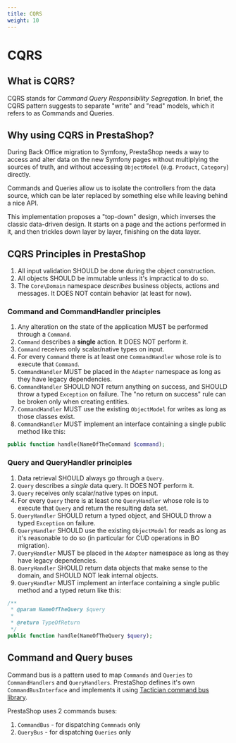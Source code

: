 ```yaml
---
title: CQRS
weight: 10
---
```


# CQRS

## What is CQRS?

CQRS stands for _Command Query Responsibility Segregation_. In brief, the CQRS pattern suggests to separate "write" and "read" models, which it refers to as Commands and Queries.

## Why using CQRS in PrestaShop?

During Back Office migration to Symfony, PrestaShop needs a way to access and alter data on the new Symfony pages without multiplying the sources of truth, and without accessing `ObjectModel` (e.g. `Product`, `Category`) directly.

Commands and Queries allow us to isolate the controllers from the data source, which can be later replaced by something else while leaving behind a nice API.

This implementation proposes a "top-down" design, which inverses the classic data-driven design. It starts on a page and the actions performed in it, and then trickles down layer by layer, finishing on the data layer.

## CQRS Principles in PrestaShop

1. All input validation SHOULD be done during the object construction.
2. All objects SHOULD be immutable unless it's impractical to do so.
3. The `Core\Domain` namespace _describes_ business objects, actions and messages. It DOES NOT contain behavior (at least for now).

### Command and CommandHandler principles

1. Any alteration on the state of the application MUST be performed through a `Command`.
2. `Command` describes a __single__ action. It DOES NOT perform it.
3. `Command` receives only scalar/native types on input.
4. For every `Command` there is at least one `CommandHandler` whose role is to execute that `Command`.
5. `CommandHandler` MUST be placed in the `Adapter` namespace as long as they have legacy dependencies.
6. `CommandHandler` SHOULD NOT return anything on success, and SHOULD throw a typed `Exception` on failure. The "no return on success" rule can be broken only when creating entities. 
7. `CommandHandler` MUST use the existing `ObjectModel` for writes as long as those classes exist.
8. `CommandHandler` MUST implement an interface containing a single public method like this: 

```php
public function handle(NameOfTheCommand $command);
```

### Query and QueryHandler principles

1. Data retrieval SHOULD always go through a `Query`.
2. `Query` describes a _single_ data query. It DOES NOT perform it.
3. `Query` receives only scalar/native types on input.
4. For every `Query` there is at least one `QueryHandler` whose role is to execute that `Query` and return the resulting data set.
5. `QueryHandler` SHOULD return a typed object, and SHOULD throw a typed `Exception` on failure.
6. `QueryHandler` SHOULD use the existing `ObjectModel` for reads as long as it's reasonable to do so (in particular for CUD operations in BO migration).
7. `QueryHandler` MUST be placed in the `Adapter` namespace as long as they have legacy dependencies.
8. `QueryHandler` SHOULD return data objects that make sense to the domain, and SHOULD NOT leak internal objects.
9. `QueryHandler` MUST implement an interface containing a single public method and a typed return like this: 

```php
/**
 * @param NameOfTheQuery $query
 *
 * @return TypeOfReturn
 */
public function handle(NameOfTheQuery $query);
```

## Command and Query buses

Command bus is a pattern used to map `Commands` and `Queries` to `CommandHandlers` and `QueryHandlers`. PrestaShop defines it's own `CommandBusInterface` and implements it using [Tactician command bus library](https://tactician.thephpleague.com/).

PrestaShop uses 2 commands buses:

1. `CommandBus` - for dispatching `Commnads` only
2. `QueryBus` - for dispatching `Queries` only
